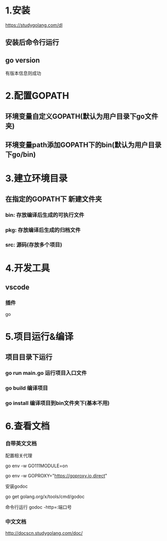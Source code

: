 # 1.安装
https://studygolang.com/dl
## 安装后命令行运行
## go version  
有版本信息则成功

# 2.配置GOPATH
## 环境变量自定义GOPATH(默认为用户目录下go文件夹)
## 环境变量path添加GOPATH下的bin(默认为用户目录下go/bin)

# 3.建立环境目录
## 在指定的GOPATH下 新建文件夹
### bin: 存放编译后生成的可执行文件
### pkg: 存放编译后生成的归档文件
### src: 源码(存放多个项目)

# 4.开发工具
## vscode
### 插件
go

# 5.项目运行&编译
## 项目目录下运行
### go run main.go  运行项目入口文件
### go build  编译项目
### go install 编译项目到bin文件夹下(基本不用)

# 6.查看文档
### 自带英文文档
配置相关代理

go env -w GO111MODULE=on

go env -w GOPROXY="https://goproxy.io,direct"

安装godoc

go get golang.org/x/tools/cmd/godoc

命令行运行 godoc -http=:端口号

### 中文文档
http://docscn.studygolang.com/doc/